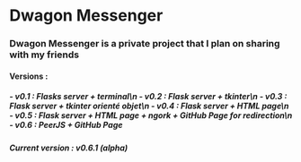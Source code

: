 <h1>Dwagon Messenger</h1>
<h3>Dwagon Messenger is a private project that I plan on sharing with my friends</h3>
<div>
<h4>Versions :</h4>
<h5>
- v0.1 : Flasks server + terminal\n
- v0.2 : Flask server + tkinter\n
- v0.3 : Flask server + tkinter orienté objet\n
- v0.4 : Flask server + HTML page\n
- v0.5 : Flask server + HTML page + ngork + GitHub Page for redirection\n
- v0.6 : PeerJS + GitHub Page</h5>
 <h5>Current version : v0.6.1 (alpha)
</li>
</div>
